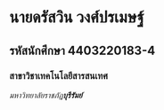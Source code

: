 # นายดรัสวิน วงศ์ปรเมษฐ์

## รหัสนักศึกษา 4403220183-4

### สาขาวิชาเทคโนโลยีสารสนเทศ

_มหาวิทยาลัยราชภัฏ**บุรีรัมย์**_
